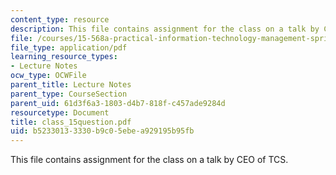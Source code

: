 ```yaml
---
content_type: resource
description: This file contains assignment for the class on a talk by CEO of TCS.
file: /courses/15-568a-practical-information-technology-management-spring-2005/b52330133330b9c05ebea929195b95fb_class_15question.pdf
file_type: application/pdf
learning_resource_types:
- Lecture Notes
ocw_type: OCWFile
parent_title: Lecture Notes
parent_type: CourseSection
parent_uid: 61d3f6a3-1803-d4b7-818f-c457ade9284d
resourcetype: Document
title: class_15question.pdf
uid: b5233013-3330-b9c0-5ebe-a929195b95fb
---
```

This file contains assignment for the class on a talk by CEO of TCS.

